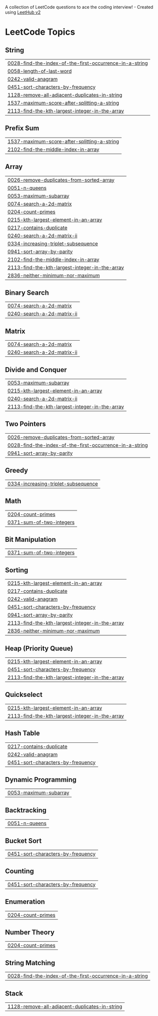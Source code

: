 A collection of LeetCode questions to ace the coding interview! - Created using [LeetHub v2](https://github.com/arunbhardwaj/LeetHub-2.0)
<!---LeetCode Topics Start-->
# LeetCode Topics
## String
|  |
| ------- |
| [0028-find-the-index-of-the-first-occurrence-in-a-string](https://github.com/MANOJ-BHAMARADDI/LEETCODE/tree/master/0028-find-the-index-of-the-first-occurrence-in-a-string) |
| [0058-length-of-last-word](https://github.com/MANOJ-BHAMARADDI/LEETCODE/tree/master/0058-length-of-last-word) |
| [0242-valid-anagram](https://github.com/MANOJ-BHAMARADDI/LEETCODE/tree/master/0242-valid-anagram) |
| [0451-sort-characters-by-frequency](https://github.com/MANOJ-BHAMARADDI/LEETCODE/tree/master/0451-sort-characters-by-frequency) |
| [1128-remove-all-adjacent-duplicates-in-string](https://github.com/MANOJ-BHAMARADDI/LEETCODE/tree/master/1128-remove-all-adjacent-duplicates-in-string) |
| [1537-maximum-score-after-splitting-a-string](https://github.com/MANOJ-BHAMARADDI/LEETCODE/tree/master/1537-maximum-score-after-splitting-a-string) |
| [2113-find-the-kth-largest-integer-in-the-array](https://github.com/MANOJ-BHAMARADDI/LEETCODE/tree/master/2113-find-the-kth-largest-integer-in-the-array) |
## Prefix Sum
|  |
| ------- |
| [1537-maximum-score-after-splitting-a-string](https://github.com/MANOJ-BHAMARADDI/LEETCODE/tree/master/1537-maximum-score-after-splitting-a-string) |
| [2102-find-the-middle-index-in-array](https://github.com/MANOJ-BHAMARADDI/LEETCODE/tree/master/2102-find-the-middle-index-in-array) |
## Array
|  |
| ------- |
| [0026-remove-duplicates-from-sorted-array](https://github.com/MANOJ-BHAMARADDI/LEETCODE/tree/master/0026-remove-duplicates-from-sorted-array) |
| [0051-n-queens](https://github.com/MANOJ-BHAMARADDI/LEETCODE/tree/master/0051-n-queens) |
| [0053-maximum-subarray](https://github.com/MANOJ-BHAMARADDI/LEETCODE/tree/master/0053-maximum-subarray) |
| [0074-search-a-2d-matrix](https://github.com/MANOJ-BHAMARADDI/LEETCODE/tree/master/0074-search-a-2d-matrix) |
| [0204-count-primes](https://github.com/MANOJ-BHAMARADDI/LEETCODE/tree/master/0204-count-primes) |
| [0215-kth-largest-element-in-an-array](https://github.com/MANOJ-BHAMARADDI/LEETCODE/tree/master/0215-kth-largest-element-in-an-array) |
| [0217-contains-duplicate](https://github.com/MANOJ-BHAMARADDI/LEETCODE/tree/master/0217-contains-duplicate) |
| [0240-search-a-2d-matrix-ii](https://github.com/MANOJ-BHAMARADDI/LEETCODE/tree/master/0240-search-a-2d-matrix-ii) |
| [0334-increasing-triplet-subsequence](https://github.com/MANOJ-BHAMARADDI/LEETCODE/tree/master/0334-increasing-triplet-subsequence) |
| [0941-sort-array-by-parity](https://github.com/MANOJ-BHAMARADDI/LEETCODE/tree/master/0941-sort-array-by-parity) |
| [2102-find-the-middle-index-in-array](https://github.com/MANOJ-BHAMARADDI/LEETCODE/tree/master/2102-find-the-middle-index-in-array) |
| [2113-find-the-kth-largest-integer-in-the-array](https://github.com/MANOJ-BHAMARADDI/LEETCODE/tree/master/2113-find-the-kth-largest-integer-in-the-array) |
| [2836-neither-minimum-nor-maximum](https://github.com/MANOJ-BHAMARADDI/LEETCODE/tree/master/2836-neither-minimum-nor-maximum) |
## Binary Search
|  |
| ------- |
| [0074-search-a-2d-matrix](https://github.com/MANOJ-BHAMARADDI/LEETCODE/tree/master/0074-search-a-2d-matrix) |
| [0240-search-a-2d-matrix-ii](https://github.com/MANOJ-BHAMARADDI/LEETCODE/tree/master/0240-search-a-2d-matrix-ii) |
## Matrix
|  |
| ------- |
| [0074-search-a-2d-matrix](https://github.com/MANOJ-BHAMARADDI/LEETCODE/tree/master/0074-search-a-2d-matrix) |
| [0240-search-a-2d-matrix-ii](https://github.com/MANOJ-BHAMARADDI/LEETCODE/tree/master/0240-search-a-2d-matrix-ii) |
## Divide and Conquer
|  |
| ------- |
| [0053-maximum-subarray](https://github.com/MANOJ-BHAMARADDI/LEETCODE/tree/master/0053-maximum-subarray) |
| [0215-kth-largest-element-in-an-array](https://github.com/MANOJ-BHAMARADDI/LEETCODE/tree/master/0215-kth-largest-element-in-an-array) |
| [0240-search-a-2d-matrix-ii](https://github.com/MANOJ-BHAMARADDI/LEETCODE/tree/master/0240-search-a-2d-matrix-ii) |
| [2113-find-the-kth-largest-integer-in-the-array](https://github.com/MANOJ-BHAMARADDI/LEETCODE/tree/master/2113-find-the-kth-largest-integer-in-the-array) |
## Two Pointers
|  |
| ------- |
| [0026-remove-duplicates-from-sorted-array](https://github.com/MANOJ-BHAMARADDI/LEETCODE/tree/master/0026-remove-duplicates-from-sorted-array) |
| [0028-find-the-index-of-the-first-occurrence-in-a-string](https://github.com/MANOJ-BHAMARADDI/LEETCODE/tree/master/0028-find-the-index-of-the-first-occurrence-in-a-string) |
| [0941-sort-array-by-parity](https://github.com/MANOJ-BHAMARADDI/LEETCODE/tree/master/0941-sort-array-by-parity) |
## Greedy
|  |
| ------- |
| [0334-increasing-triplet-subsequence](https://github.com/MANOJ-BHAMARADDI/LEETCODE/tree/master/0334-increasing-triplet-subsequence) |
## Math
|  |
| ------- |
| [0204-count-primes](https://github.com/MANOJ-BHAMARADDI/LEETCODE/tree/master/0204-count-primes) |
| [0371-sum-of-two-integers](https://github.com/MANOJ-BHAMARADDI/LEETCODE/tree/master/0371-sum-of-two-integers) |
## Bit Manipulation
|  |
| ------- |
| [0371-sum-of-two-integers](https://github.com/MANOJ-BHAMARADDI/LEETCODE/tree/master/0371-sum-of-two-integers) |
## Sorting
|  |
| ------- |
| [0215-kth-largest-element-in-an-array](https://github.com/MANOJ-BHAMARADDI/LEETCODE/tree/master/0215-kth-largest-element-in-an-array) |
| [0217-contains-duplicate](https://github.com/MANOJ-BHAMARADDI/LEETCODE/tree/master/0217-contains-duplicate) |
| [0242-valid-anagram](https://github.com/MANOJ-BHAMARADDI/LEETCODE/tree/master/0242-valid-anagram) |
| [0451-sort-characters-by-frequency](https://github.com/MANOJ-BHAMARADDI/LEETCODE/tree/master/0451-sort-characters-by-frequency) |
| [0941-sort-array-by-parity](https://github.com/MANOJ-BHAMARADDI/LEETCODE/tree/master/0941-sort-array-by-parity) |
| [2113-find-the-kth-largest-integer-in-the-array](https://github.com/MANOJ-BHAMARADDI/LEETCODE/tree/master/2113-find-the-kth-largest-integer-in-the-array) |
| [2836-neither-minimum-nor-maximum](https://github.com/MANOJ-BHAMARADDI/LEETCODE/tree/master/2836-neither-minimum-nor-maximum) |
## Heap (Priority Queue)
|  |
| ------- |
| [0215-kth-largest-element-in-an-array](https://github.com/MANOJ-BHAMARADDI/LEETCODE/tree/master/0215-kth-largest-element-in-an-array) |
| [0451-sort-characters-by-frequency](https://github.com/MANOJ-BHAMARADDI/LEETCODE/tree/master/0451-sort-characters-by-frequency) |
| [2113-find-the-kth-largest-integer-in-the-array](https://github.com/MANOJ-BHAMARADDI/LEETCODE/tree/master/2113-find-the-kth-largest-integer-in-the-array) |
## Quickselect
|  |
| ------- |
| [0215-kth-largest-element-in-an-array](https://github.com/MANOJ-BHAMARADDI/LEETCODE/tree/master/0215-kth-largest-element-in-an-array) |
| [2113-find-the-kth-largest-integer-in-the-array](https://github.com/MANOJ-BHAMARADDI/LEETCODE/tree/master/2113-find-the-kth-largest-integer-in-the-array) |
## Hash Table
|  |
| ------- |
| [0217-contains-duplicate](https://github.com/MANOJ-BHAMARADDI/LEETCODE/tree/master/0217-contains-duplicate) |
| [0242-valid-anagram](https://github.com/MANOJ-BHAMARADDI/LEETCODE/tree/master/0242-valid-anagram) |
| [0451-sort-characters-by-frequency](https://github.com/MANOJ-BHAMARADDI/LEETCODE/tree/master/0451-sort-characters-by-frequency) |
## Dynamic Programming
|  |
| ------- |
| [0053-maximum-subarray](https://github.com/MANOJ-BHAMARADDI/LEETCODE/tree/master/0053-maximum-subarray) |
## Backtracking
|  |
| ------- |
| [0051-n-queens](https://github.com/MANOJ-BHAMARADDI/LEETCODE/tree/master/0051-n-queens) |
## Bucket Sort
|  |
| ------- |
| [0451-sort-characters-by-frequency](https://github.com/MANOJ-BHAMARADDI/LEETCODE/tree/master/0451-sort-characters-by-frequency) |
## Counting
|  |
| ------- |
| [0451-sort-characters-by-frequency](https://github.com/MANOJ-BHAMARADDI/LEETCODE/tree/master/0451-sort-characters-by-frequency) |
## Enumeration
|  |
| ------- |
| [0204-count-primes](https://github.com/MANOJ-BHAMARADDI/LEETCODE/tree/master/0204-count-primes) |
## Number Theory
|  |
| ------- |
| [0204-count-primes](https://github.com/MANOJ-BHAMARADDI/LEETCODE/tree/master/0204-count-primes) |
## String Matching
|  |
| ------- |
| [0028-find-the-index-of-the-first-occurrence-in-a-string](https://github.com/MANOJ-BHAMARADDI/LEETCODE/tree/master/0028-find-the-index-of-the-first-occurrence-in-a-string) |
## Stack
|  |
| ------- |
| [1128-remove-all-adjacent-duplicates-in-string](https://github.com/MANOJ-BHAMARADDI/LEETCODE/tree/master/1128-remove-all-adjacent-duplicates-in-string) |
<!---LeetCode Topics End-->
